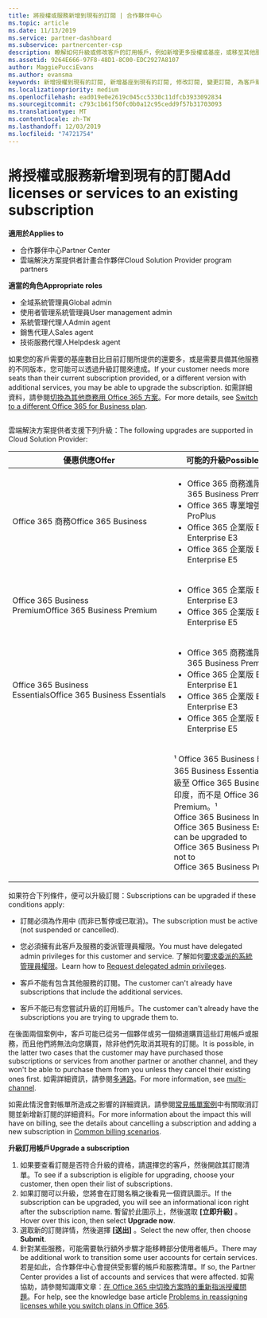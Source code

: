 ```yaml
---
title: 將授權或服務新增到現有的訂閱 | 合作夥伴中心
ms.topic: article
ms.date: 11/13/2019
ms.service: partner-dashboard
ms.subservice: partnercenter-csp
description: 瞭解如何升級或修改客戶的訂用帳戶，例如新增更多授權或基座，或移至其他服務的不同版本。
ms.assetid: 9264E666-97F8-48D1-8C00-EDC2927A8107
author: MaggiePucciEvans
ms.author: evansma
keywords: 新增授權到現有的訂閱, 新增基座到現有的訂閱, 修改訂閱, 變更訂閱, 為客戶購買更多授權
ms.localizationpriority: medium
ms.openlocfilehash: ead019e0e2619c045cc5330c11dfcb3933092834
ms.sourcegitcommit: c793c1b61f50fc0b0a12c95cedd9f57b31703093
ms.translationtype: MT
ms.contentlocale: zh-TW
ms.lasthandoff: 12/03/2019
ms.locfileid: "74721754"
---
```

# <a name="add-licenses-or-services-to-an-existing-subscription"></a><span data-ttu-id="b4ed4-104">將授權或服務新增到現有的訂閱</span><span class="sxs-lookup"><span data-stu-id="b4ed4-104">Add licenses or services to an existing subscription</span></span>

<span data-ttu-id="b4ed4-105">**適用於**</span><span class="sxs-lookup"><span data-stu-id="b4ed4-105">**Applies to**</span></span>

- <span data-ttu-id="b4ed4-106">合作夥伴中心</span><span class="sxs-lookup"><span data-stu-id="b4ed4-106">Partner Center</span></span>
- <span data-ttu-id="b4ed4-107">雲端解決方案提供者計畫合作夥伴</span><span class="sxs-lookup"><span data-stu-id="b4ed4-107">Cloud Solution Provider program partners</span></span>

<span data-ttu-id="b4ed4-108">**適當的角色**</span><span class="sxs-lookup"><span data-stu-id="b4ed4-108">**Appropriate roles**</span></span>

- <span data-ttu-id="b4ed4-109">全域系統管理員</span><span class="sxs-lookup"><span data-stu-id="b4ed4-109">Global admin</span></span>
- <span data-ttu-id="b4ed4-110">使用者管理系統管理員</span><span class="sxs-lookup"><span data-stu-id="b4ed4-110">User management admin</span></span>
- <span data-ttu-id="b4ed4-111">系統管理代理人</span><span class="sxs-lookup"><span data-stu-id="b4ed4-111">Admin agent</span></span>
- <span data-ttu-id="b4ed4-112">銷售代理人</span><span class="sxs-lookup"><span data-stu-id="b4ed4-112">Sales agent</span></span>
- <span data-ttu-id="b4ed4-113">技術服務代理人</span><span class="sxs-lookup"><span data-stu-id="b4ed4-113">Helpdesk agent</span></span>

<span data-ttu-id="b4ed4-114">如果您的客戶需要的基座數目比目前訂閱所提供的還要多，或是需要具備其他服務的不同版本，您可能可以透過升級訂閱來達成。</span><span class="sxs-lookup"><span data-stu-id="b4ed4-114">If your customer needs more seats than their current subscription provided, or a different version with additional services, you may be able to upgrade the subscription.</span></span> <span data-ttu-id="b4ed4-115">如需詳細資料，請參閱[切換為其他商務用 Office 365 方案](https://go.microsoft.com/fwlink/p/?LinkId=723577)。</span><span class="sxs-lookup"><span data-stu-id="b4ed4-115">For more details, see [Switch to a different Office 365 for Business plan](https://go.microsoft.com/fwlink/p/?LinkId=723577).</span></span>

## <a href="" id="upgradesubscription"></a>


<span data-ttu-id="b4ed4-116">雲端解決方案提供者支援下列升級：</span><span class="sxs-lookup"><span data-stu-id="b4ed4-116">The following upgrades are supported in Cloud Solution Provider:</span></span>

<table>
<colgroup>
<col width="50%" />
<col width="50%" />
</colgroup>
<thead>
<tr class="header">
<th><span data-ttu-id="b4ed4-117">優惠供應</span><span class="sxs-lookup"><span data-stu-id="b4ed4-117">Offer</span></span></th>
<th><span data-ttu-id="b4ed4-118">可能的升級</span><span class="sxs-lookup"><span data-stu-id="b4ed4-118">Possible upgrades</span></span></th>
</tr>
</thead>
<tbody>
<tr class="odd">
<td><span data-ttu-id="b4ed4-119">Office 365 商務</span><span class="sxs-lookup"><span data-stu-id="b4ed4-119">Office 365 Business</span></span></td>
<td><ul>
<li><span data-ttu-id="b4ed4-120">Office 365 商務進階版¹</span><span class="sxs-lookup"><span data-stu-id="b4ed4-120">Office 365 Business Premium¹</span></span></li>
<li><span data-ttu-id="b4ed4-121">Office 365 專業增強版</span><span class="sxs-lookup"><span data-stu-id="b4ed4-121">Office 365 ProPlus</span></span></li>
<li><span data-ttu-id="b4ed4-122">Office 365 企業版 E3</span><span class="sxs-lookup"><span data-stu-id="b4ed4-122">Office 365 Enterprise E3</span></span></li>
<li><span data-ttu-id="b4ed4-123">Office 365 企業版 E5</span><span class="sxs-lookup"><span data-stu-id="b4ed4-123">Office 365 Enterprise E5</span></span></li>
</ul></td>
</tr>
<tr class="even">
<td><span data-ttu-id="b4ed4-124">Office 365 Business Premium</span><span class="sxs-lookup"><span data-stu-id="b4ed4-124">Office 365 Business Premium</span></span></td>
<td><ul>
<li><span data-ttu-id="b4ed4-125">Office 365 企業版 E3</span><span class="sxs-lookup"><span data-stu-id="b4ed4-125">Office 365 Enterprise E3</span></span></li>
<li><span data-ttu-id="b4ed4-126">Office 365 企業版 E5</span><span class="sxs-lookup"><span data-stu-id="b4ed4-126">Office 365 Enterprise E5</span></span></li>
</ul></td>
</tr>
<tr class="odd">
<td><span data-ttu-id="b4ed4-127">Office 365 Business Essentials</span><span class="sxs-lookup"><span data-stu-id="b4ed4-127">Office 365 Business Essentials</span></span></td>
<td><ul>
<li><span data-ttu-id="b4ed4-128">Office 365 商務進階版¹</span><span class="sxs-lookup"><span data-stu-id="b4ed4-128">Office 365 Business Premium¹</span></span></li>
<li><span data-ttu-id="b4ed4-129">Office 365 企業版 E1</span><span class="sxs-lookup"><span data-stu-id="b4ed4-129">Office 365 Enterprise E1</span></span></li>
<li><span data-ttu-id="b4ed4-130">Office 365 企業版 E3</span><span class="sxs-lookup"><span data-stu-id="b4ed4-130">Office 365 Enterprise E3</span></span></li>
<li><span data-ttu-id="b4ed4-131">Office 365 企業版 E5</span><span class="sxs-lookup"><span data-stu-id="b4ed4-131">Office 365 Enterprise E5</span></span></li>
</ul></td>
</tr>
<tr class="even">
<td></td>
<td><p><span data-ttu-id="b4ed4-132">¹ Office 365 Business 印度和 Office 365 Business Essentials 印度可以升級至 Office 365 Business Premium 印度，而不是 Office 365 Business Premium。</span><span class="sxs-lookup"><span data-stu-id="b4ed4-132">¹ Office 365 Business India and Office 365 Business Essentials India can be upgraded to Office 365 Business Premium India, not to Office 365 Business Premium.</span></span></p></td>
</tr>
</tbody>
</table>

<span data-ttu-id="b4ed4-133">如果符合下列條件，便可以升級訂閱：</span><span class="sxs-lookup"><span data-stu-id="b4ed4-133">Subscriptions can be upgraded if these conditions apply:</span></span>

-   <span data-ttu-id="b4ed4-134">訂閱必須為作用中 (而非已暫停或已取消)。</span><span class="sxs-lookup"><span data-stu-id="b4ed4-134">The subscription must be active (not suspended or cancelled).</span></span>

-   <span data-ttu-id="b4ed4-135">您必須擁有此客戶及服務的委派管理員權限。</span><span class="sxs-lookup"><span data-stu-id="b4ed4-135">You must have delegated admin privileges for this customer and service.</span></span> <span data-ttu-id="b4ed4-136">了解如何[要求委派的系統管理員權限](request-a-relationship-with-a-customer.md)。</span><span class="sxs-lookup"><span data-stu-id="b4ed4-136">Learn how to [Request delegated admin privileges](request-a-relationship-with-a-customer.md).</span></span>

-   <span data-ttu-id="b4ed4-137">客戶不能有包含其他服務的訂閱。</span><span class="sxs-lookup"><span data-stu-id="b4ed4-137">The customer can't already have subscriptions that include the additional services.</span></span>

-   <span data-ttu-id="b4ed4-138">客戶不能已有您嘗試升級的訂用帳戶。</span><span class="sxs-lookup"><span data-stu-id="b4ed4-138">The customer can't already have the subscriptions you are trying to upgrade them to.</span></span>

<span data-ttu-id="b4ed4-139">在後面兩個案例中，客戶可能已從另一個夥伴或另一個頻道購買這些訂用帳戶或服務，而且他們將無法向您購買，除非他們先取消其現有的訂閱。</span><span class="sxs-lookup"><span data-stu-id="b4ed4-139">It is possible, in the latter two cases that the customer may have purchased those subscriptions or services from another partner or another channel, and they won't be able to purchase them from you unless they cancel their existing ones first.</span></span> <span data-ttu-id="b4ed4-140">如需詳細資訊，請參閱[多通路](multichannel.md)。</span><span class="sxs-lookup"><span data-stu-id="b4ed4-140">For more information, see [multi-channel](multichannel.md).</span></span>

<span data-ttu-id="b4ed4-141">如需此情況會對帳單所造成之影響的詳細資訊，請參閱[常見帳單案例](common-billing-scenarios.md)中有關取消訂閱並新增新訂閱的詳細資料。</span><span class="sxs-lookup"><span data-stu-id="b4ed4-141">For more information about the impact this will have on billing, see the details about cancelling a subscription and adding a new subscription in [Common billing scenarios](common-billing-scenarios.md).</span></span>

<span data-ttu-id="b4ed4-142">**升級訂用帳戶**</span><span class="sxs-lookup"><span data-stu-id="b4ed4-142">**Upgrade a subscription**</span></span>

1.  <span data-ttu-id="b4ed4-143">如果要查看訂閱是否符合升級的資格，請選擇您的客戶，然後開啟其訂閱清單。</span><span class="sxs-lookup"><span data-stu-id="b4ed4-143">To see if a subscription is eligible for upgrading, choose your customer, then open their list of subscriptions.</span></span>
2.  <span data-ttu-id="b4ed4-144">如果訂閱可以升級，您將會在訂閱名稱之後看見一個資訊圖示。</span><span class="sxs-lookup"><span data-stu-id="b4ed4-144">If the subscription can be upgraded, you will see an informational icon right after the subscription name.</span></span> <span data-ttu-id="b4ed4-145">暫留於此圖示上，然後選取 **\[立即升級\]** 。</span><span class="sxs-lookup"><span data-stu-id="b4ed4-145">Hover over this icon, then select **Upgrade now**.</span></span>
3.  <span data-ttu-id="b4ed4-146">選取新的訂閱詳情，然後選擇 **\[送出\]** 。</span><span class="sxs-lookup"><span data-stu-id="b4ed4-146">Select the new offer, then choose **Submit**.</span></span>
4.  <span data-ttu-id="b4ed4-147">針對某些服務，可能需要執行額外步驟才能移轉部分使用者帳戶。</span><span class="sxs-lookup"><span data-stu-id="b4ed4-147">There may be additional work to transition some user accounts for certain services.</span></span> <span data-ttu-id="b4ed4-148">若是如此，合作夥伴中心會提供受影響的帳戶和服務清單。</span><span class="sxs-lookup"><span data-stu-id="b4ed4-148">If so, the Partner Center provides a list of accounts and services that were affected.</span></span> <span data-ttu-id="b4ed4-149">如需協助，請參閱知識庫文章：[在 Office 365 中切換方案時的重新指派授權問題](https://go.microsoft.com/fwlink/p/?LinkId=723576)。</span><span class="sxs-lookup"><span data-stu-id="b4ed4-149">For help, see the knowledge base article [Problems in reassigning licenses while you switch plans in Office 365](https://go.microsoft.com/fwlink/p/?LinkId=723576).</span></span>

 

 




